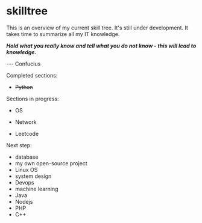 # skilltree

This is an overview of my current skill tree. It's still under development. It takes time to summarize all my IT knowledge.

_**Hold what you really know and tell what you do not know - this will lead to knowledge.**_

--- Confucius

Completed sections:

* ~~Python~~

Sections in progress:

* OS

* Network

* Leetcode

Next step:

* database
* my own open-source project
* Linux OS
* system design
* Devops
* machine learning
* Java
* Nodejs
* PHP
* C++



